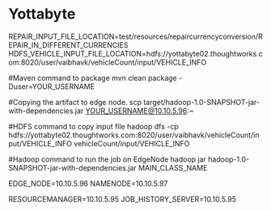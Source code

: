 # Yottabyte

REPAIR_INPUT_FILE_LOCATION=test/resources/repaircurrencyconversion/REPAIR_IN_DIFFERENT_CURRENCIES
HDFS_VEHICLE_INPUT_FILE_LOCATION=hdfs://yottabyte02.thoughtworks.com:8020/user/vaibhavk/vehicleCount/input/VEHICLE_INFO

#Maven command to package
mvn clean package -Duser=YOUR_USERNAME

#Copying the artifact to edge node.
scp target/hadoop-1.0-SNAPSHOT-jar-with-dependencies.jar YOUR_USERNAME@10.10.5.96:~

#HDFS command to copy input file
hadoop dfs -cp hdfs://yottabyte02.thoughtworks.com:8020/user/vaibhavk/vehicleCount/input/VEHICLE_INFO vehicleCount/input/VEHICLE_INFO

#Hadoop command to run the job on EdgeNode
hadoop jar hadoop-1.0-SNAPSHOT-jar-with-dependencies.jar MAIN_CLASS_NAME

EDGE_NODE=10.10.5.96
NAMENODE=10.10.5.97

RESOURCEMANAGER=10.10.5.95
JOB_HISTORY_SERVER=10.10.5.95


